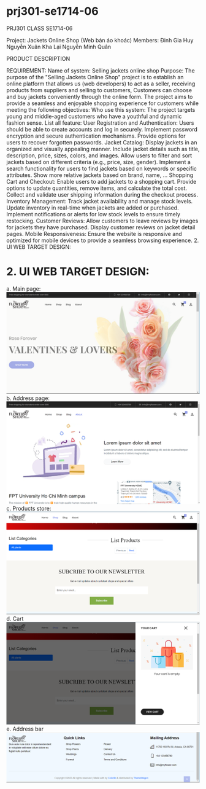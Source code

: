 # prj301-se1714-06

PRJ301 CLASS SE1714-06

Project: Jackets Online Shop (Web bán áo khoác)
Members: 	Đinh Gia Huy
		Nguyễn Xuân Kha
		Lại Nguyễn Minh Quân

PRODUCT DESCRIPTION

REQUIREMENT:
Name of system:
 Selling jackets online shop
Purpose: 
The purpose of the "Selling Jackets Online Shop" project is to establish an online platform that allows us (web developers) to act as a seller, receiving products from suppliers and selling to customers, Customers can choose and buy jackets conveniently through the online form. The project aims to provide a seamless and enjoyable shopping experience for customers while meeting the following objectives:
Who use this system: 
The project targets young and middle-aged customers who have a youthful and dynamic fashion sense.
List all feature:
User Registration and Authentication:
Users should be able to create accounts and log in securely.
Implement password encryption and secure authentication mechanisms.
Provide options for users to recover forgotten passwords.
Jacket Catalog:
Display jackets in an organized and visually appealing manner.
Include jacket details such as title, description, price, sizes, colors, and images.
Allow users to filter and sort jackets based on different criteria (e.g., price, size, gender).
Implement a search functionality for users to find jackets based on keywords or specific attributes.
Show more relative jackets based on brand, name, …
Shopping Cart and Checkout:
Enable users to add jackets to a shopping cart.
Provide options to update quantities, remove items, and calculate the total cost.
Collect and validate user shipping information during the checkout process.
Inventory Management:
Track jacket availability and manage stock levels.
Update inventory in real-time when jackets are added or purchased.
Implement notifications or alerts for low stock levels to ensure timely restocking.
Customer Reviews:
Allow customers to leave reviews by images for jackets they have purchased.
Display customer reviews on jacket detail pages.
Mobile Responsiveness:
Ensure the website is responsive and optimized for mobile devices to provide a seamless browsing experience.
2. UI WEB TARGET DESIGN:


# **2. UI WEB TARGET DESIGN:**<br>
a.	 Main page:<br>
<img src="./windowDes/mainpage.png">
b.   Address page:<br>
<img src="./windowDes/adressSpace.png">
c.   Products store:<br>
<img src="./windowDes/productStore.png">
d.   Cart<br>
<img src="./windowDes/cart.png">
e.   Address bar<br>
<img src="./windowDes/footer.png">
